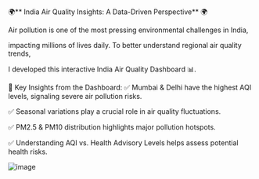 🌍** India Air Quality Insights: A Data-Driven Perspective** 🌍

Air pollution is one of the most pressing environmental challenges in India, 

impacting millions of lives daily. To better understand regional air quality trends, 

I developed this interactive India Air Quality Dashboard 📊.

🔎 Key Insights from the Dashboard:
✅ Mumbai & Delhi have the highest AQI levels, signaling severe air pollution risks.

✅ Seasonal variations play a crucial role in air quality fluctuations.

✅ PM2.5 & PM10 distribution highlights major pollution hotspots.

✅ Understanding AQI vs. Health Advisory Levels helps assess potential health risks.

![image](https://github.com/user-attachments/assets/acd25748-cb23-444a-9611-95374b015207)
